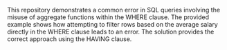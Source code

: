 This repository demonstrates a common error in SQL queries involving the misuse of aggregate functions within the WHERE clause. The provided example shows how attempting to filter rows based on the average salary directly in the WHERE clause leads to an error. The solution provides the correct approach using the HAVING clause.